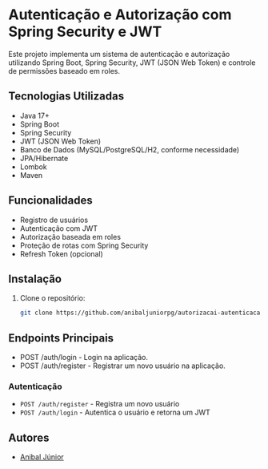 # Autenticação e Autorização com Spring Security e JWT

Este projeto implementa um sistema de autenticação e autorização utilizando Spring Boot, Spring Security, JWT (JSON Web Token) e controle de permissões baseado em roles.

## Tecnologias Utilizadas

- Java 17+
- Spring Boot
- Spring Security
- JWT (JSON Web Token)
- Banco de Dados (MySQL/PostgreSQL/H2, conforme necessidade)
- JPA/Hibernate
- Lombok
- Maven

## Funcionalidades

- Registro de usuários
- Autenticação com JWT
- Autorização baseada em roles
- Proteção de rotas com Spring Security
- Refresh Token (opcional)

## Instalação

1. Clone o repositório:

   ```bash
   git clone https://github.com/anibaljuniorpg/autorizacai-autenticacao.git

## Endpoints Principais

- POST /auth/login - Login na aplicação.
- POST /auth/register - Registrar um novo usuário na aplicação.

### Autenticação

- `POST /auth/register` - Registra um novo usuário
- `POST /auth/login` - Autentica o usuário e retorna um JWT


## Autores

- [Anibal Júnior](https://github.com/anibaljuniorpg)



